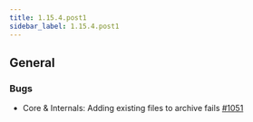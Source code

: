 ```yaml
---
title: 1.15.4.post1
sidebar_label: 1.15.4.post1
---
```


## General

### Bugs

- Core & Internals:  Adding existing files to archive fails [#1051](https://github.com/rucio/rucio/issues/1051)
